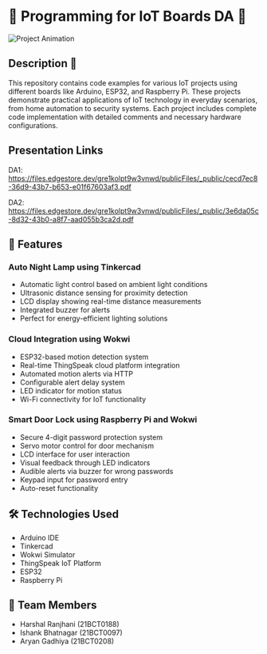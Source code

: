 # 🎉 Programming for IoT Boards DA 🚀

![Project Animation](https://media.giphy.com/media/Ssr2HaSSqw8ggmLHUO/giphy.gif?cid=790b7611pce5vcbeqxycrmbfz73ncv2gqft4sgzjww2m1ayz&ep=v1_gifs_search&rid=giphy.gif&ct=g)

## Description 📜
This repository contains code examples for various IoT projects using different boards like Arduino, ESP32, and Raspberry Pi. These projects demonstrate practical applications of IoT technology in everyday scenarios, from home automation to security systems. Each project includes complete code implementation with detailed comments and necessary hardware configurations.

## Presentation Links

DA1: https://files.edgestore.dev/gre1kolpt9w3vnwd/publicFiles/_public/cecd7ec8-36d9-43b7-b653-e01f67603af3.pdf

DA2: https://files.edgestore.dev/gre1kolpt9w3vnwd/publicFiles/_public/3e6da05c-8d32-43b0-a8f7-aad055b3ca2d.pdf

## 🚀 Features

### Auto Night Lamp using Tinkercad
- Automatic light control based on ambient light conditions
- Ultrasonic distance sensing for proximity detection
- LCD display showing real-time distance measurements
- Integrated buzzer for alerts
- Perfect for energy-efficient lighting solutions

### Cloud Integration using Wokwi
- ESP32-based motion detection system
- Real-time ThingSpeak cloud platform integration
- Automated motion alerts via HTTP
- Configurable alert delay system
- LED indicator for motion status
- Wi-Fi connectivity for IoT functionality

### Smart Door Lock using Raspberry Pi and Wokwi
- Secure 4-digit password protection system
- Servo motor control for door mechanism
- LCD interface for user interaction
- Visual feedback through LED indicators
- Audible alerts via buzzer for wrong passwords
- Keypad input for password entry
- Auto-reset functionality

## 🛠️ Technologies Used
- Arduino IDE
- Tinkercad
- Wokwi Simulator
- ThingSpeak IoT Platform
- ESP32
- Raspberry Pi

## 🙌 Team Members
- Harshal Ranjhani (21BCT0188)
- Ishank Bhatnagar (21BCT0097)
- Aryan Gadhiya (21BCT0208)
